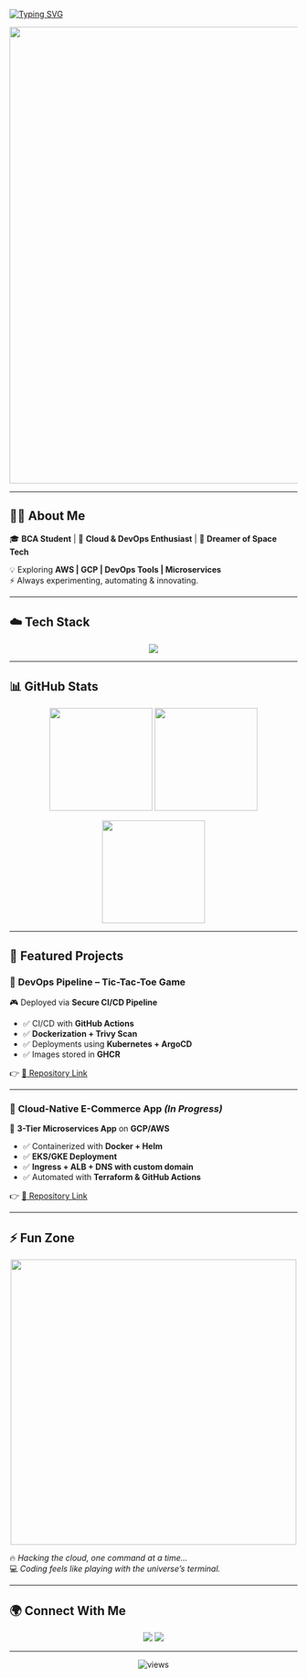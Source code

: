 
<!-- Typing Animation -->
[![Typing SVG](https://readme-typing-svg.demolab.com?font=Orbitron&weight=700&size=28&duration=3000&pause=800&color=00BFFF&center=true&vCenter=true&width=1000&lines=Hi%20%F0%9F%91%8B%2C%20I'm%20Shubham%20Dwivedi;Future%20Cloud%20%26%20DevOps%20Engineer;Always%20Learning%20%26%20Building%20Projects;Passionate%20about%20Tech%2C%20Music%20%26%20Space)](https://git.io/typing-svg)


<!-- Futuristic Banner -->
<p align="center">
  <img src="https://raw.githubusercontent.com/shubhamdwivedi-spacepilot/shubhamdwivedi-spacepilot/main/assets/future-cyberpunk-coding.gif" width="800"/>
</p>

---

## 🧑‍💻 About Me  

🎓 **BCA Student** | 🚀 **Cloud & DevOps Enthusiast** | 🌌 **Dreamer of Space Tech**  

💡 Exploring **AWS | GCP | DevOps Tools | Microservices**  
⚡ Always experimenting, automating & innovating.  

---

## ☁️ Tech Stack  

<p align="center">
<img src="https://skillicons.dev/icons?i=aws,gcp,docker,kubernetes,terraform,jenkins,githubactions,argo,helm,linux,git,github,python,bash,html,css,js,mysql&perline=9" />
</p>

---

## 📊 GitHub Stats  

<p align="center">
  <img src="https://github-readme-stats.vercel.app/api?username=shubhamdwivedi-spacepilot&show_icons=true&theme=radical&hide_border=true&count_private=true" height="180px"/>
  <img src="https://github-readme-stats.vercel.app/api/top-langs/?username=shubhamdwivedi-spacepilot&layout=compact&theme=radical&hide_border=true" height="180px"/>
</p>

<p align="center">
  <img src="https://github-readme-streak-stats.herokuapp.com/?user=shubhamdwivedi-spacepilot&theme=radical&hide_border=true" height="180px"/>
</p>

---

## 🚀 Featured Projects  

### 🔹 **DevOps Pipeline – Tic-Tac-Toe Game**  
🎮 Deployed via **Secure CI/CD Pipeline**  

- ✅ CI/CD with **GitHub Actions**  
- ✅ **Dockerization + Trivy Scan**  
- ✅ Deployments using **Kubernetes + ArgoCD**  
- ✅ Images stored in **GHCR**  

👉 [🔗 Repository Link](https://github.com/shubhamdwivedi-spacepilot/YOUR-REPO)  

---

### 🔹 **Cloud-Native E-Commerce App** *(In Progress)*  
🛒 **3-Tier Microservices App** on **GCP/AWS**  

- ✅ Containerized with **Docker + Helm**  
- ✅ **EKS/GKE Deployment**  
- ✅ **Ingress + ALB + DNS with custom domain**  
- ✅ Automated with **Terraform & GitHub Actions**  

👉 [🔗 Repository Link](https://github.com/shubhamdwivedi-spacepilot/YOUR-REPO)  

---

## ⚡ Fun Zone  

<p align="center">
  <img src="https://i.imgur.com/9I6NRUm.gif" width="500"/>  
</p>

🔥 *Hacking the cloud, one command at a time...*  
💻 *Coding feels like playing with the universe’s terminal.*  

---

## 🌍 Connect With Me  

<p align="center">
<a href="https://www.linkedin.com/in/shubham-dwivedi-a9589737b"><img src="https://img.shields.io/badge/LinkedIn-0A66C2?style=for-the-badge&logo=linkedin&logoColor=white"/></a>
<a href="mailto:shubhamdwivedi.spacepilot@gmail.com"><img src="https://img.shields.io/badge/Gmail-D14836?style=for-the-badge&logo=gmail&logoColor=white"/></a>
</p>

---

<p align="center"> 
  <img src="https://komarev.com/ghpvc/?username=shubhamdwivedi-spacepilot&label=Profile+Views&color=00BFFF&style=flat-square" alt="views"/>
</p>

